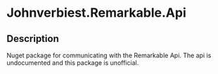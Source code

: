 # Johnverbiest.Remarkable.Api

## Description
Nuget package for communicating with the Remarkable Api. The api is undocumented and this package is unofficial.

